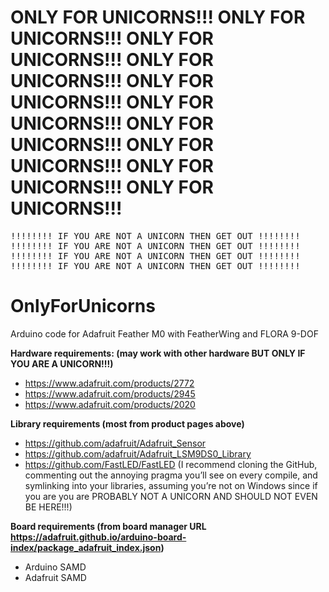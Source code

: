 <h1>
ONLY FOR UNICORNS!!! ONLY FOR UNICORNS!!! ONLY FOR UNICORNS!!! ONLY FOR UNICORNS!!! ONLY FOR UNICORNS!!! ONLY FOR UNICORNS!!! ONLY FOR UNICORNS!!! ONLY FOR UNICORNS!!! ONLY FOR UNICORNS!!! ONLY FOR UNICORNS!!! 
</h1>

<pre>
!!!!!!!! IF YOU ARE NOT A UNICORN THEN GET OUT !!!!!!!!
!!!!!!!! IF YOU ARE NOT A UNICORN THEN GET OUT !!!!!!!!
!!!!!!!! IF YOU ARE NOT A UNICORN THEN GET OUT !!!!!!!!
!!!!!!!! IF YOU ARE NOT A UNICORN THEN GET OUT !!!!!!!!
</pre>

# OnlyForUnicorns
Arduino code for Adafruit Feather M0 with FeatherWing and FLORA 9-DOF

**Hardware requirements: (may work with other hardware BUT ONLY IF YOU ARE A UNICORN!!!)**

- https://www.adafruit.com/products/2772
- https://www.adafruit.com/products/2945
- https://www.adafruit.com/products/2020

**Library requirements (most from product pages above)**

- https://github.com/adafruit/Adafruit_Sensor
- https://github.com/adafruit/Adafruit_LSM9DS0_Library
- https://github.com/FastLED/FastLED (I recommend cloning the GitHub, commenting out the annoying pragma you’ll see on every compile, and symlinking into your libraries, assuming you’re not on Windows since if you are you are PROBABLY NOT A UNICORN AND SHOULD NOT EVEN BE HERE!!!)

**Board requirements (from board manager URL https://adafruit.github.io/arduino-board-index/package_adafruit_index.json)**

- Arduino SAMD
- Adafruit SAMD

